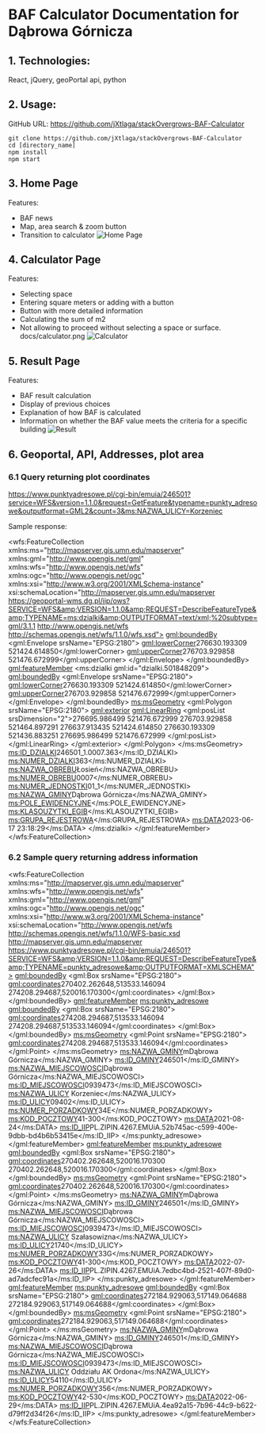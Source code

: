 # BAF Calculator Documentation for Dąbrowa Górnicza
## 1. Technologies:
React, jQuery, geoPortal api, python
## 2. Usage:
GitHub URL: https://github.com/jXtlaga/stackOvergrows-BAF-Calculator
```
git clone https://github.com/jXtlaga/stackOvergrows-BAF-Calculator
cd [directory_name]
npm install
npm start
```
## 3. Home Page
Features:
- BAF news
- Map, area search & zoom button
- Transition to calculator
![Home Page](./docs/mainPage.png)
## 4. Calculator Page
Features:
- Selecting space
- Entering square meters or adding with a button
- Button with more detailed information
- Calculating the sum of m2
- Not allowing to proceed without selecting a space or surface.
docs/calculator.png
![Calculator](./docs/calculator.png)
## 5. Result Page
Features:
- BAF result calculation
- Display of previous choices
- Explanation of how BAF is calculated
- Information on whether the BAF value meets the criteria for a specific building
![Result](./docs/result.png)
## 6. Geoportal, API, Addresses, plot area
### 6.1 Query returning plot coordinates

https://www.punktyadresowe.pl/cgi-bin/emuia/246501?service=WFS&version=1.1.0&request=GetFeature&typename=punkty_adresowe&outputformat=GML2&count=3&ms:NAZWA_ULICY=Korzeniec

Sample response:

<?xml version='1.0' encoding="UTF-8" ?>
<wfs:FeatureCollection
  xmlns:ms="http://mapserver.gis.umn.edu/mapserver"
  xmlns:gml="http://www.opengis.net/gml"
  xmlns:wfs="http://www.opengis.net/wfs"
  xmlns:ogc="http://www.opengis.net/ogc"
  xmlns:xsi="http://www.w3.org/2001/XMLSchema-instance"
  xsi:schemaLocation="http://mapserver.gis.umn.edu/mapserver https://geoportal-wms.dg.pl/iip/ows?SERVICE=WFS&amp;VERSION=1.1.0&amp;REQUEST=DescribeFeatureType&amp;TYPENAME=ms:dzialki&amp;OUTPUTFORMAT=text/xml;%20subtype=gml/3.1.1  http://www.opengis.net/wfs http://schemas.opengis.net/wfs/1.1.0/wfs.xsd">
   <gml:boundedBy>
       <gml:Envelope srsName="EPSG:2180">
           <gml:lowerCorner>276630.193309 521424.614850</gml:lowerCorner>
           <gml:upperCorner>276703.929858 521476.672999</gml:upperCorner>
       </gml:Envelope>
   </gml:boundedBy>
   <gml:featureMember>
       <ms:dzialki gml:id="dzialki.501848209">
           <gml:boundedBy>
               <gml:Envelope srsName="EPSG:2180">
                   <gml:lowerCorner>276630.193309 521424.614850</gml:lowerCorner>
                   <gml:upperCorner>276703.929858 521476.672999</gml:upperCorner>
               </gml:Envelope>
           </gml:boundedBy>
           <ms:msGeometry>
               <gml:Polygon srsName="EPSG:2180">
                   <gml:exterior>
                       <gml:LinearRing>
                           <gml:posList srsDimension="2">276695.986499 521476.672999 276703.929858 521464.897291 276637.913435 521424.614850 276630.193309 521436.883251 276695.986499 521476.672999 </gml:posList>
                       </gml:LinearRing>
                   </gml:exterior>
               </gml:Polygon>
           </ms:msGeometry>
           <ms:ID_DZIALKI>246501_1.0007.363</ms:ID_DZIALKI>
           <ms:NUMER_DZIALKI>363</ms:NUMER_DZIALKI>
           <ms:NAZWA_OBREBU>Łosień</ms:NAZWA_OBREBU>
           <ms:NUMER_OBREBU>0007</ms:NUMER_OBREBU>
           <ms:NUMER_JEDNOSTKI>01_1</ms:NUMER_JEDNOSTKI>
           <ms:NAZWA_GMINY>Dąbrowa Górnicza</ms:NAZWA_GMINY>
           <ms:POLE_EWIDENCYJNE></ms:POLE_EWIDENCYJNE>
           <ms:KLASOUZYTKI_EGIB></ms:KLASOUZYTKI_EGIB>
           <ms:GRUPA_REJESTROWA></ms:GRUPA_REJESTROWA>
           <ms:DATA>2023-06-17 23:18:29</ms:DATA>
       </ms:dzialki>
   </gml:featureMember>
</wfs:FeatureCollection>



### 6.2 Sample query returning address information

<?xml version='1.0' encoding="UTF-8" ?>
<wfs:FeatureCollection
  xmlns:ms="http://mapserver.gis.umn.edu/mapserver"
  xmlns:wfs="http://www.opengis.net/wfs"
  xmlns:gml="http://www.opengis.net/gml"
  xmlns:ogc="http://www.opengis.net/ogc"
  xmlns:xsi="http://www.w3.org/2001/XMLSchema-instance"
  xsi:schemaLocation="http://www.opengis.net/wfs http://schemas.opengis.net/wfs/1.1.0/WFS-basic.xsd
                      http://mapserver.gis.umn.edu/mapserver https://www.punktyadresowe.pl/cgi-bin/emuia/246501?SERVICE=WFS&amp;VERSION=1.1.0&amp;REQUEST=DescribeFeatureType&amp;TYPENAME=punkty_adresowe&amp;OUTPUTFORMAT=XMLSCHEMA">
   <gml:boundedBy>
       <gml:Box srsName="EPSG:2180">
           <gml:coordinates>270402.262648,513533.146094 274208.294687,520016.170300</gml:coordinates>
       </gml:Box>
   </gml:boundedBy>
   <gml:featureMember>
       <ms:punkty_adresowe>
           <gml:boundedBy>
               <gml:Box srsName="EPSG:2180">
                   <gml:coordinates>274208.294687,513533.146094 274208.294687,513533.146094</gml:coordinates>
               </gml:Box>
           </gml:boundedBy>
           <ms:msGeometry>
               <gml:Point srsName="EPSG:2180">
                   <gml:coordinates>274208.294687,513533.146094</gml:coordinates>
               </gml:Point>
           </ms:msGeometry>
           <ms:NAZWA_GMINY>mDąbrowa Górnicza</ms:NAZWA_GMINY>
           <ms:ID_GMINY>246501</ms:ID_GMINY>
           <ms:NAZWA_MIEJSCOWOSCI>Dąbrowa Górnicza</ms:NAZWA_MIEJSCOWOSCI>
           <ms:ID_MIEJSCOWOSCI>0939473</ms:ID_MIEJSCOWOSCI>
           <ms:NAZWA_ULICY> Korzeniec</ms:NAZWA_ULICY>
           <ms:ID_ULICY>09402</ms:ID_ULICY>
           <ms:NUMER_PORZADKOWY>34E</ms:NUMER_PORZADKOWY>
           <ms:KOD_POCZTOWY>41-300</ms:KOD_POCZTOWY>
           <ms:DATA>2021-08-24</ms:DATA>
           <ms:ID_IIP>PL.ZIPIN.4267.EMUiA.52b745ac-c599-400e-9dbb-bd4b6b53415e</ms:ID_IIP>
       </ms:punkty_adresowe>
   </gml:featureMember>
   <gml:featureMember>
       <ms:punkty_adresowe>
           <gml:boundedBy>
               <gml:Box srsName="EPSG:2180">
                   <gml:coordinates>270402.262648,520016.170300 270402.262648,520016.170300</gml:coordinates>
               </gml:Box>
           </gml:boundedBy>
           <ms:msGeometry>
               <gml:Point srsName="EPSG:2180">
                   <gml:coordinates>270402.262648,520016.170300</gml:coordinates>
               </gml:Point>
           </ms:msGeometry>
           <ms:NAZWA_GMINY>mDąbrowa Górnicza</ms:NAZWA_GMINY>
           <ms:ID_GMINY>246501</ms:ID_GMINY>
           <ms:NAZWA_MIEJSCOWOSCI>Dąbrowa Górnicza</ms:NAZWA_MIEJSCOWOSCI>
           <ms:ID_MIEJSCOWOSCI>0939473</ms:ID_MIEJSCOWOSCI>
           <ms:NAZWA_ULICY> Szałasowizna</ms:NAZWA_ULICY>
           <ms:ID_ULICY>21740</ms:ID_ULICY>
           <ms:NUMER_PORZADKOWY>33G</ms:NUMER_PORZADKOWY>
           <ms:KOD_POCZTOWY>41-300</ms:KOD_POCZTOWY>
           <ms:DATA>2022-07-26</ms:DATA>
           <ms:ID_IIP>PL.ZIPIN.4267.EMUiA.7edbc4bd-2521-407f-89d0-ad7adcfec91a</ms:ID_IIP>
       </ms:punkty_adresowe>
   </gml:featureMember>
   <gml:featureMember>
       <ms:punkty_adresowe>
           <gml:boundedBy>
               <gml:Box srsName="EPSG:2180">
                   <gml:coordinates>272184.929063,517149.064688 272184.929063,517149.064688</gml:coordinates>
               </gml:Box>
           </gml:boundedBy>
           <ms:msGeometry>
               <gml:Point srsName="EPSG:2180">
                   <gml:coordinates>272184.929063,517149.064688</gml:coordinates>
               </gml:Point>
           </ms:msGeometry>
           <ms:NAZWA_GMINY>mDąbrowa Górnicza</ms:NAZWA_GMINY>
           <ms:ID_GMINY>246501</ms:ID_GMINY>
           <ms:NAZWA_MIEJSCOWOSCI>Dąbrowa Górnicza</ms:NAZWA_MIEJSCOWOSCI>
           <ms:ID_MIEJSCOWOSCI>0939473</ms:ID_MIEJSCOWOSCI>
           <ms:NAZWA_ULICY> Oddziału AK Ordona</ms:NAZWA_ULICY>
           <ms:ID_ULICY>54110</ms:ID_ULICY>
           <ms:NUMER_PORZADKOWY>356</ms:NUMER_PORZADKOWY>
           <ms:KOD_POCZTOWY>42-530</ms:KOD_POCZTOWY>
           <ms:DATA>2022-06-29</ms:DATA>
           <ms:ID_IIP>PL.ZIPIN.4267.EMUiA.4ea92a15-7b96-44c9-b622-d79ff2d34f26</ms:ID_IIP>
       </ms:punkty_adresowe>
   </gml:featureMember>
</wfs:FeatureCollection>

